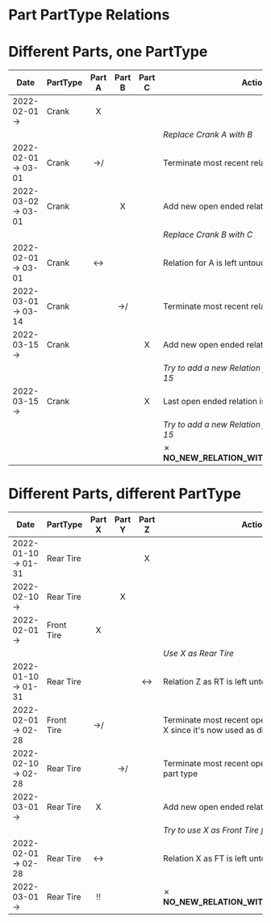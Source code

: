 # Part PartType Relations

# Different Parts, one PartType

| Date                | PartType | Part A | Part B | Part C | Action                                             |
|---------------------|----------|:------:|:------:|:------:|----------------------------------------------------|
| 2022-02-01 ->       | Crank    |   X    |        |        |                                                    |
|                     |          |        |        |        | _Replace Crank A with B_                           |
| 2022-02-01 -> 03-01 | Crank    |  ->/   |        |        | Terminate most recent relation for part type       |
| 2022-03-02 -> 03-01 | Crank    |        |   X    |        | Add new open ended relation for B                  |
|                     |          |        |        |        | _Replace Crank B with C_                           |
| 2022-02-01 -> 03-01 | Crank    |  <->   |        |        | Relation for A is left untouched                   |
| 2022-03-01 -> 03-14 | Crank    |        |  ->/   |        | Terminate most recent relation                     |
| 2022-03-15 ->       | Crank    |        |        |   X    | Add new open ended relation for C                  |
|                     |          |        |        |        | _Try to add a new Relation for C valid from 04-15_ |
| 2022-03-15 ->       | Crank    |        |        |   X    | Last open ended relation is still valid            |
|                     |          |        |        |        | _Try to add a new Relation for B valid from 02-15_ |
|                     |          |        |        |        | ✗ **NO_NEW_RELATION_WITHIN_CLOSED_RANGE**          |

# Different Parts, different PartType

| Date                | PartType   | Part X | Part Y | Part Z | Action                                                                                     |
|---------------------|------------|:------:|:------:|:------:|--------------------------------------------------------------------------------------------|
| 2022-01-10 -> 01-31 | Rear Tire  |        |        |   X    |                                                                                            |
| 2022-02-10 ->       | Rear Tire  |        |   X    |        |                                                                                            |
| 2022-02-01 ->       | Front Tire |   X    |        |        |                                                                                            |
|                     |            |        |        |        | _Use X as Rear Tire_                                                                       |
| 2022-01-10 -> 01-31 | Rear Tire  |        |        |  <->   | Relation Z as RT is left untouched                                                         |
| 2022-02-01 -> 02-28 | Front Tire |  ->/   |        |        | Terminate most recent open ended relation for X since it's now used as different part type |
| 2022-02-10 -> 02-28 | Rear Tire  |        |  ->/   |        | Terminate most recent open ended relation for part type                                    |
| 2022-03-01 ->       | Rear Tire  |   X    |        |        | Add new open ended relation for X as Rear Tire                                             |
|                     |            |        |        |        | _Try to use X as Front Tire from 02-15_                                                    |
| 2022-02-01 -> 02-28 | Rear Tire  |  <->   |        |        | Relation X as FT is left untouched                                                         |
| 2022-03-01 ->       | Rear Tire  |   !!   |        |        | ✗ **NO_NEW_RELATION_WITHIN_CLOSED_RANGE**                                                  |
